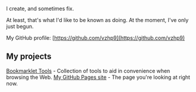 I create, and sometimes fix.

At least, that's what I'd like to be known as doing. At the moment, I've only just begun.

My GitHub profile: [https://github.com/vzhp9](https://github.com/vzhp9)

## My projects

[Bookmarklet Tools](https://vzhp9.github.io/BookmarkletTools) - Collection of tools to aid in convenience when browsing the Web.
[My GitHub Pages site](https://github.com/vzhp9/vzhp9.github.io) - The page you're looking at right now.
